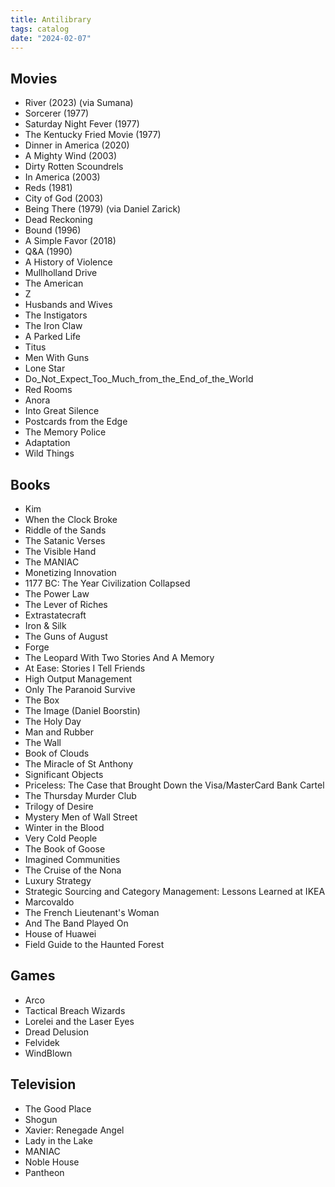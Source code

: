 ```yaml
---
title: Antilibrary
tags: catalog
date: "2024-02-07"
---
```


## Movies

- River (2023) (via Sumana)
- Sorcerer (1977)
- Saturday Night Fever (1977)
- The Kentucky Fried Movie (1977)
- Dinner in America (2020)
- A Mighty Wind (2003)
- Dirty Rotten Scoundrels
- In America (2003)
- Reds (1981)
- City of God (2003)
- Being There (1979) (via Daniel Zarick)
- Dead Reckoning
- Bound (1996)
- A Simple Favor (2018)
- Q&A (1990)
- A History of Violence
- Mullholland Drive
- The American
- Z
- Husbands and Wives
- The Instigators
- The Iron Claw
- A Parked Life
- Titus
- Men With Guns
- Lone Star
- Do_Not_Expect_Too_Much_from_the_End_of_the_World
- Red Rooms
- Anora
- Into Great Silence
- Postcards from the Edge
- The Memory Police
- Adaptation
- Wild Things

## Books

- Kim
- When the Clock Broke
- Riddle of the Sands
- The Satanic Verses
- The Visible Hand
- The MANIAC
- Monetizing Innovation
- 1177 BC: The Year Civilization Collapsed
- The Power Law
- The Lever of Riches
- Extrastatecraft
- Iron & Silk
- The Guns of August
- Forge
- The Leopard With Two Stories And A Memory
- At Ease: Stories I Tell Friends
- High Output Management
- Only The Paranoid Survive
- The Box
- The Image (Daniel Boorstin)
- The Holy Day
- Man and Rubber
- The Wall
- Book of Clouds
- The Miracle of St Anthony
- Significant Objects
- Priceless: The Case that Brought Down the Visa/MasterCard Bank Cartel
- The Thursday Murder Club
- Trilogy of Desire
- Mystery Men of Wall Street
- Winter in the Blood
- Very Cold People
- The Book of Goose
- Imagined Communities
- The Cruise of the Nona
- Luxury Strategy
- Strategic Sourcing and Category Management: Lessons Learned at IKEA
- Marcovaldo
- The French Lieutenant's Woman
- And The Band Played On
- House of Huawei
- Field Guide to the Haunted Forest

## Games

- Arco
- Tactical Breach Wizards
- Lorelei and the Laser Eyes
- Dread Delusion
- Felvidek
- WindBlown

## Television

- The Good Place
- Shogun
- Xavier: Renegade Angel
- Lady in the Lake
- MANIAC
- Noble House
- Pantheon
